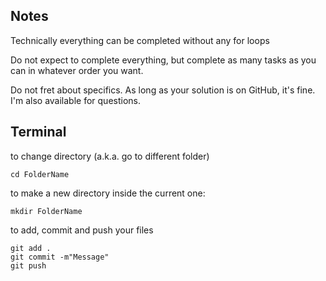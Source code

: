 ## Notes

Technically everything can be completed without any for loops

Do not expect to complete everything, but complete as many tasks as you can in whatever order you want.

Do not fret about specifics. As long as your solution is on GitHub, it's fine. I'm also available for questions.

## Terminal

to change directory (a.k.a. go to different folder)
```
cd FolderName
```

to make a new directory inside the current one:
```
mkdir FolderName
```

to add, commit and push your files
```
git add .
git commit -m"Message"
git push
```